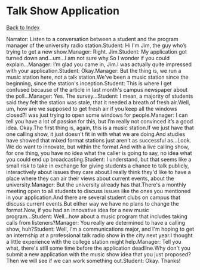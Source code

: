 # Talk Show Application
[Back to Index](https://github.com/windows10010/tpoExtractor/blob/master/README.md)

Narrator: Listen to a conversation between a student and the program manager of the university radio station.Student: Hi I'm Jim, the guy who’s trying to get a new show.Manager: Right. Jim.Student: My application got turned down and...um...l am not sure why.So I wonder if you could explain...Manager: I’m glad you came in, Jim.I was actually quite impressed with your application.Student: Okay.Manager: But the thing is, we run a music station here, not a talk station.We've been a music station since the beginning, since the station's inception.Student: This is where I get confused because of the article in last month's campus newspaper about the poll...Manager: Yes. The survey...Student: I mean, a majority of students said they felt the station was stale, that it needed a breath of fresh air.Well, um, how are we supposed to get fresh air if you keep all the windows closed?I was just trying to open some windows for people.Manager: I can tell you have a lot of passion for this, but I’m really not convinced it’s a good idea. Okay.The first thing is, again, this is a music station.If we just have that one calling show, it just doesn't fit in with what we are doing.And studies have showed that mixed format stations just aren't as successful as...Look. We do want to innovate, but within the format.And with a live calling show, for one thing, you have no idea what the caller is going to say, no idea what you could end up broadcasting.Student: I understand, but that seems like a small risk to take in exchange for giving students a chance to talk publicly, interactively about issues they care about.I really think they'd like to have a place where they can air their views about current events, about the university.Manager: But the university already has that.There's a monthly meeting open to all students to discuss issues like the ones you mentioned in your application.And there are several student clubs on campus that discuss current events.But either way we have no plans to change the format.Now, if you had an innovative idea for a new music program...Student: Well...how about a music program that includes taking calls from listeners?Manager: You really are determined to have a calling show, huh?Student: Well, I'm a communications major, and I'm hoping to get an internship at a professional talk radio show in the city next year.I thought a little experience with the college station might help.Manager: Tell you what, there's still some time before the application deadline.Why don't you submit a new application with the music show idea that you just proposed?Then we will see if we can work something out.Student: Okay. Thanks!